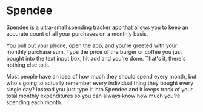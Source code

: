 # Spendee

Spendee is a ultra-small spending tracker app that allows you to keep an accurate count of all your purchases on a monthly basis.

You pull out your phone, open the app, and you're greeted with your monthly purchase sum. Type the price of the burger or coffee you just bought into the text input box, hit add and you're done. That's it, there's nothing else to it.

Most people have an idea of how much they should spend every month, but who's going to actually remember every individual thing they bought every single day? Instead you just type it into Spendee and it keeps track of your total monthly expenditures so you can always know how much you're spending each month. 
